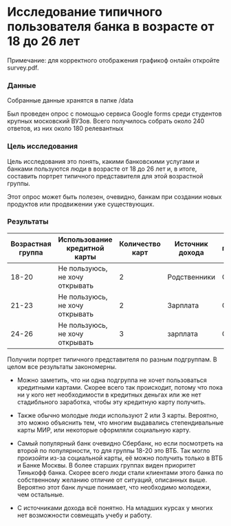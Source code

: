 # Исследование типичного пользователя банка в возрасте от 18 до 26 лет

Примечание: для корректного отображения графикоф онлайн откройте survey.pdf.

### Данные
Собранные данные хранятся в папке /data

Был проведен опрос с помощью сервиса Google forms среди студентов крупных московский ВУЗов. Всего получилось собрать около 240 ответов, из них около 180 релевантных

### Цель исследования
Цель исследования это понять, какими банковскими услугами и банками пользуются люди в возрасте от 18 до 26 лет и, в итоге, составить портрет типичного представителя для этой возрастной группы. 

Этот опрос может быть полезен, очевидно, банкам при создании новых продуктов или продвижении уже существующих.

### Результаты

|Возрастная группа|Использование кредитной карты  |Количество карт|Источник дохода|Самый популярный банк|Второй по популрности банк|
|-----------------|-------------------------------|---------------|---------------|---------------------|--------------------------|
|18-20            |Не пользуюсь, не хочу открывать|2              | Родственники  | Сбербанк            | ВТБ                      |
|21-23            |Не пользуюсь, не хочу открывать|2              | Зарплата      | Сбербанк            | Тинькофф                 |
|24-26            |Не пользуюсь, не хочу открывать|3              | зарплата      | Сбербанк            | Тинькофф                 |

Получили портрет типичного представителя по разным подгруппам. В целом все результаты закономерны. 
* Можно заметить, что ни одна подгруппа не хочет пользоваться кредитными картами. Скорее всего так происходит, потому что пока ни у кого нет необходимости в кредитных деньгах или же нет стадибльного заработка, чтобы эту кредитную карту получить.

* Также обычно молодые люди используют 2 или 3 карты. Вероятно, это можно объяснить тем, что многим выдавались степендивальные карты МИР, или некоторые оформляли социальную карту.

* Самый популярный банк очевидно Сбербанк, но если посмотреть на второй по популярности, то для группы 18-20 это ВТБ. Так могло произойти из-за социальной карты, её можно получить только в ВТБ и Банке Москвы. В более старших группах виден приоритет Тинькофф банка. Скорее всего люди стали клиентами этого банка по собственному желанию отличие от ситуаций, описанных выше. Вероятно этот банк лучше понимает, что необходимо молодежи, чем остальные.  

* С источниками дохода всё понятно. На младших курсах у многих нет возможности совмещать учебу и работу. 